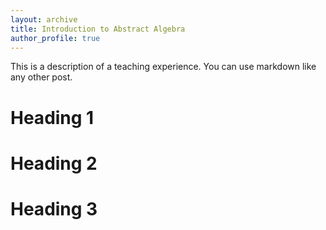 ```yaml
---
layout: archive
title: Introduction to Abstract Algebra
author_profile: true
---
```


This is a description of a teaching experience. You can use markdown like any other post.

Heading 1
======

Heading 2
======

Heading 3
======
